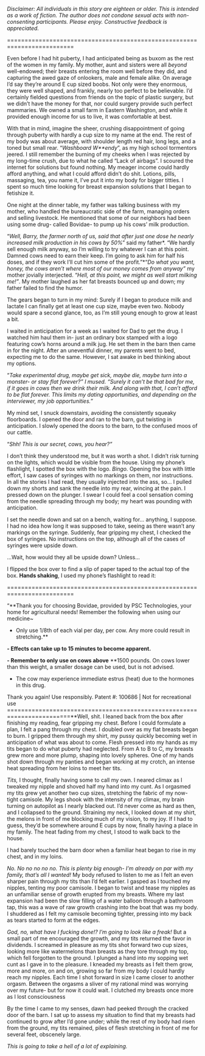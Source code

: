 
*Disclaimer: All individuals in this story are eighteen or older.
This is intended as a work of fiction. The author does not condone
sexual acts with non-consenting participants. Please enjoy.
Constructive feedback is appreciated.*   

  




=========================================================================  

  

 Even
before I had hit puberty, I had anticipated being as buxom as the
rest of the women in my family. My mother, aunt and sisters were all
*beyond* well-endowed; their
breasts entering the room well before they did, and capturing the
awed gaze of onlookers, male and female alike. On average I’d
say they’re around E cup sized boobs. Not only were they
enormous, they were well shaped, and frankly, nearly too perfect to
be believable. I’d certainly fielded questions from friends on
the topic of plastic surgery, but we didn’t have the money for
that, nor
could surgery provide such perfect mammaries. We owned a small farm
in Eastern Washington, and while it provided enough income for us to
live, it was comfortable at best.  

  

 With
that in mind, imagine the sheer, crushing disappointment of going
through puberty with hardly a cup size to my name at the end. The
rest of my body was about average, with shoulder length red hair,
long legs, and a toned but small rear.
“*Washboard W**endy*”,
as my high school tormentors jeered. I
still remember the burning of my cheeks when I was rejected by my
long-time crush, due to what he called “Lack of airbags”.
I scoured the internet for
solutions but found nothing. My meager income could hardly afford
anything, and what I could afford didn’t do shit. Lotions,
pills, massaging, tea, you name it, I’ve put it into my body
for bigger titties. I spent so much time looking for breast expansion
solutions that I began to fetishize it.  

  

 One night at the
dinner table, my father was talking business with my mother, who
handled the bureaucratic side of the farm, managing orders and
selling livestock. He mentioned that some of our neighbors had been
using some drug- called Bovidae- to pump up his cows’ milk
production.  

  

“*Well, Barry, the farmer north
of us, said that after just one dose he nearly increased milk
production in his cows by 50%”* said
my father*. “We hardly sell enough milk anyway, so I’m
willing to try whatever I can at this point. Damned cows need to earn
their keep. I’m going to ask him for half his doses, and if
they work I’ll cut him some of the profit.”*“*Do
what you want, honey, the cows aren’t where most of our money
comes from anyway”* my
mother jovially interjected. “*Hell, at this point, we
might as well start milking me!”*.
My mother laughed as her fat breasts bounced up and down; my father
failed to find the humor.  

  

 The
gears began to turn in my mind: Surely if I began to produce milk and
lactate I can finally get at least one cup size, maybe even two.
Nobody would spare a second glance, too, as I’m still young
enough to grow at least a bit.  

  

 I waited in anticipation
for a week as I waited for Dad to get the drug. I watched him haul
them in- just an ordinary box stamped with a logo featuring cow’s
horns around a milk jug. He set them in the barn then came in for the
night. After an uneventful dinner, my parents went to bed, expecting
me to do the same. However, I sat awake in bed thinking about my
options.  

  

“*Take experimental drug, maybe
get sick, maybe die, maybe turn into a monster- or stay flat
forever?” I mused. “Surely* *it can’t be that
bad for me, if it goes in cows then we drink their milk. And along
with that, I can’t afford to be flat forever. This limits my
dating opportunities, and depending on the interviewer, my job
opportunities.*”  

  

 My
mind set, I snuck downstairs, avoiding the consistently squeaky
floorboards. I opened the door and ran to the barn, gut twisting in
anticipation. I slowly opened the doors to the barn, to the confused
moos of our cattle. 



  




 “*Shh!
This is our secret, cows, you hear?”*  




I
don’t think they understood me, but it was worth a shot. I
didn’t risk turning on the lights, which would be visible from
the house. Using my phone’s flashlight, I spotted the box with
the logo. *Bingo.* Opening
the box with little effort, I saw cases of syringes with no markings
on them, nor instructions. In all the stories I had read, they
usually injected into the
ass, so… I pulled down my shorts and sank the needle into my
rear, wincing at the pain. I pressed down on the plunger. I swear I
could feel a cool sensation coming from the needle spreading through
my body; my heart was pounding with anticipation.  

  

 I set
the needle down and sat on a bench, waiting for… anything, I
suppose. I had no idea how long it was supposed to take, seeing as
there wasn’t any markings on the syringe. Suddenly, fear
gripping my chest, I checked the box of syringes. No instructions on
the top, although all of the cases of syringes were upside down.
  

  

...Wait, how would they all be upside down? Unless…  

  

I
flipped the box over to find a slip of paper taped to the actual top
of the box. **Hands
shaking**, I
used my phone’s flashlight to read
it:  

=========================================================================  

“**Thank
you for choosing Bovidae, provided by PSC Technologies, your home for
agricultural needs! Remember the following when using our
medicine~  

 - Only use 1/8th of each vial per day, per cow. Any
more could result in stretching.**


**-
Effects can take up to 15 minutes to become apparent.**


**-
Remember to only use on cows above** **1500
pounds. On cows lower than this weight, a smaller dosage can be used,
but is not advised.  

 - The cow may experience immediate estrus
(heat) due to the hormones in this drug.  

  

 Thank you again!
Use responsibly. Patent #: 100686 | Not for recreational use
========================================================================**Well,
shit. I leaned back from the box after finishing my reading, fear
gripping my chest. Before I could formulate a plan, I felt a pang
through my chest. I doubled over as my flat breasts began to burn. I
gripped them through my shirt, my pussy quickly becoming wet in
anticipation of what was about to come. Flesh pressed into my hands
as my tits began to do what puberty had neglected. From A to B to C,
my breasts grew more and more plump, shaping into lovely spheres. One
of my hands shot down through my panties and began working at my
crotch, an intense heat spreading
from her loins to meet her tits.  

  

*Tits,*
I thought, finally having some to call my own. I neared climax as I
tweaked my nipple and shoved half my hand into my cunt. As I orgasmed
my tits grew yet another two cup sizes, stretching the fabric of my
now-tight camisole. My legs shook with the intensity of my climax, my
brain turning on autopilot as I nearly blacked out. I’d never
come as hard as then, and
I collapsed to the ground. Straining my neck, I looked down at my
shirt, the melons in front of me blocking much of my vision, to my
joy. If I had to guess, they’d be somewhere around E cups by
now, finally having a place in my family. The heat fading from my
chest, I stood to walk back to the house.  

  

 I had barely
touched the barn door when a familiar heat began to rise in my chest,
and in my loins.


  

*No.
No no no no no. This is plenty big enough- I’m already on par
with my family, that’s all I wanted!*
 My body refused to listen to me as I felt an even sharper pain
through my tits than I’d felt earlier. I gasped as I touched my
nipples, tenting my poor camisole. I began to twist and tease my
nipples as an unfamiliar sense of growth erupted from my breasts.
Where my last expansion had been the slow filling of a water balloon
through a bathroom tap, this was a wave of raw growth crashing into
the boat that was my body. I shuddered as I felt my camisole becoming
tighter, pressing into my back as tears started to form at the edges.
  

  

*God,
no, what have I fucking done!? I’m going to look like a
freak!* But
a small part of me encouraged the growth, and my tits returned the
favor in dividends. I screamed in pleasure as my tits shot forward
two cup sizes, looking more like watermelons than breasts as they
tore through my top, which fell forgotten to the ground. I plunged a
hand into my sopping wet cunt as I gave in to the pleasure. I
kneaded my breasts as I felt them grow, more and more, on and on,
growing so far from my body I could hardly reach my nipples. Each
time I shot forward in size I came closer to another orgasm. Between
the orgasms a sliver of my rational mind was worrying over my future-
but for now it could wait. I clutched my breasts once more as I lost
consciousness   

  

 By the time I came to my senses, dawn had
peeked through the cracked door of the barn. I sat up to assess my
situation to find that my breasts had continued to grow after I’d
gone under; while the rest of my body had risen from the ground, my
tits remained, piles of flesh stretching in front of me for several
feet, obscenely large.  

  

*This
is going to take a hell of a lot of explaining.*  

  

  





  





  





  





  

  




